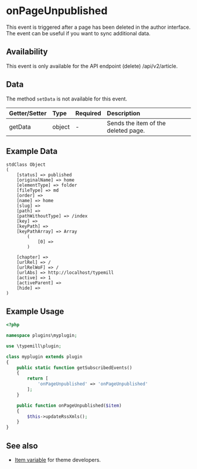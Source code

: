 # onPageUnpublished

This event is triggered after a page has been deleted in the author interface. The event can be useful if you want to sync additional data.

## Availability

This event is only available for the API endpoint (delete) /api/v2/article.

## Data

The method `setData` is not available for this event.

| Getter/Setter | Type | Required | Description | 
|:---|:---|:---|:---|
| getData | object | - | Sends the item of the deleted page. | 

## Example Data

```
stdClass Object
(
    [status] => published
    [originalName] => home
    [elementType] => folder
    [fileType] => md
    [order] => 
    [name] => home
    [slug] => 
    [path] => 
    [pathWithoutType] => /index
    [key] => 
    [keyPath] => 
    [keyPathArray] => Array
        (
            [0] => 
        )

    [chapter] => 
    [urlRel] => /
    [urlRelWoF] => /
    [urlAbs] => http://localhost/typemill
    [active] => 1
    [activeParent] => 
    [hide] => 
)
```

## Example Usage

```php
<?php

namespace plugins\myplugin;

use \typemill\plugin;

class myplugin extends plugin
{
    public static function getSubscribedEvents()
    {
        return [
            'onPageUnpublished' => 'onPageUnpublished'
        ];
    }

    public function onPageUnpublished($item)
    {
        $this->updateRssXmls();
    }
}
```

## See also

* [Item variable](/theme-developers/theme-variables/breadcrumb) for theme developers.

